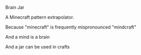 Brain Jar

A Minecraft pattern extrapolator.

Because "minecraft" is frequently mispronounced "mindcraft"

And a mind is a brain

And a jar can be used in crafts